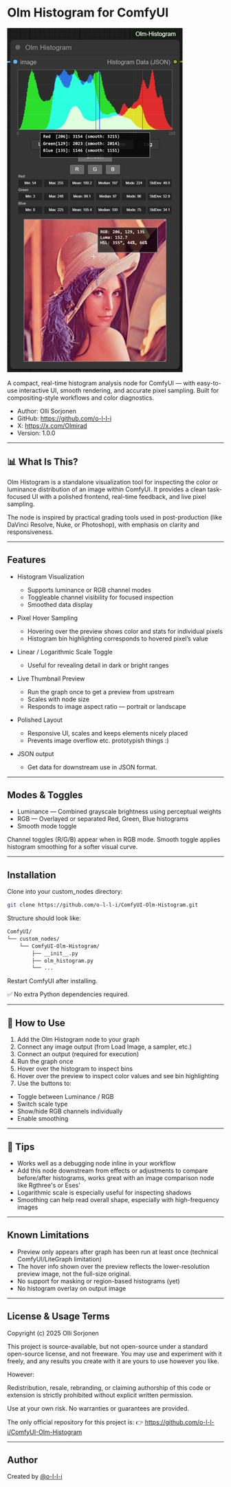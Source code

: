 # Olm Histogram for ComfyUI

![Olm Histogram splash](./assets/olm_histogram_splash.png)

A compact, real-time histogram analysis node for ComfyUI — with easy-to-use interactive UI, smooth rendering, and accurate pixel sampling. Built for compositing-style workflows and color diagnostics.

- Author: Olli Sorjonen
- GitHub: https://github.com/o-l-l-i
- X: https://x.com/Olmirad
- Version: 1.0.0

---

## 📊 What Is This?

Olm Histogram is a standalone visualization tool for inspecting the color or luminance distribution of an image within ComfyUI. It provides a clean task-focused UI with a polished frontend, real-time feedback, and live pixel sampling.

The node is inspired by practical grading tools used in post-production (like DaVinci Resolve, Nuke, or Photoshop), with emphasis on clarity and responsiveness.

---

## Features

- Histogram Visualization
  - Supports luminance or RGB channel modes
  - Toggleable channel visibility for focused inspection
  - Smoothed data display

- Pixel Hover Sampling
  - Hovering over the preview shows color and stats for individual pixels
  - Histogram bin highlighting corresponds to hovered pixel’s value

- Linear / Logarithmic Scale Toggle
  - Useful for revealing detail in dark or bright ranges

- Live Thumbnail Preview
  - Run the graph once to get a preview from upstream
  - Scales with node size
  - Responds to image aspect ratio — portrait or landscape

- Polished Layout
  - Responsive UI, scales and keeps elements nicely placed
  - Prevents image overflow etc. prototypish things :)

- JSON output
  - Get data for downstream use in JSON format.

---

## Modes & Toggles

- Luminance — Combined grayscale brightness using perceptual weights
- RGB — Overlayed or separated Red, Green, Blue histograms
- Smooth mode toggle

Channel toggles (R/G/B) appear when in RGB mode.
Smooth toggle applies histogram smoothing for a softer visual curve.

---

## Installation

Clone into your custom_nodes directory:

```bash
git clone https://github.com/o-l-l-i/ComfyUI-Olm-Histogram.git
```

Structure should look like:

```bash
ComfyUI/
└── custom_nodes/
    └── ComfyUI-Olm-Histogram/
        ├── __init__.py
        ├── olm_histogram.py
        └── ...
```

Restart ComfyUI after installing.

✅ No extra Python dependencies required.

---

## 🧪 How to Use

1. Add the Olm Histogram node to your graph
2. Connect any image output (from Load Image, a sampler, etc.)
3. Connect an output (required for execution)
4. Run the graph once
5. Hover over the histogram to inspect bins
6. Hover over the preview to inspect color values and see bin highlighting
7. Use the buttons to:
 - Toggle between Luminance / RGB
 - Switch scale type
 - Show/hide RGB channels individually
 - Enable smoothing

---

## 🎯 Tips

- Works well as a debugging node inline in your workflow
- Add this node downstream from effects or adjustments to compare before/after histograms, works great with an image comparison node like Rgthree's or Eses'
- Logarithmic scale is especially useful for inspecting shadows
- Smoothing can help read overall shape, especially with high-frequency images

---

## Known Limitations
- Preview only appears after graph has been run at least once (technical ComfyUI/LiteGraph limitation)
- The hover info shown over the preview reflects the lower-resolution preview image, not the full-size original.
- No support for masking or region-based histograms (yet)
- No histogram overlay on output image

---

## License & Usage Terms

Copyright (c) 2025 Olli Sorjonen

This project is source-available, but not open-source under a standard open-source license, and not freeware.
You may use and experiment with it freely, and any results you create with it are yours to use however you like.

However:

Redistribution, resale, rebranding, or claiming authorship of this code or extension is strictly prohibited without explicit written permission.

Use at your own risk. No warranties or guarantees are provided.

The only official repository for this project is: 👉 https://github.com/o-l-l-i/ComfyUI-Olm-Histogram

---

## Author

Created by [@o-l-l-i](https://github.com/o-l-l-i)